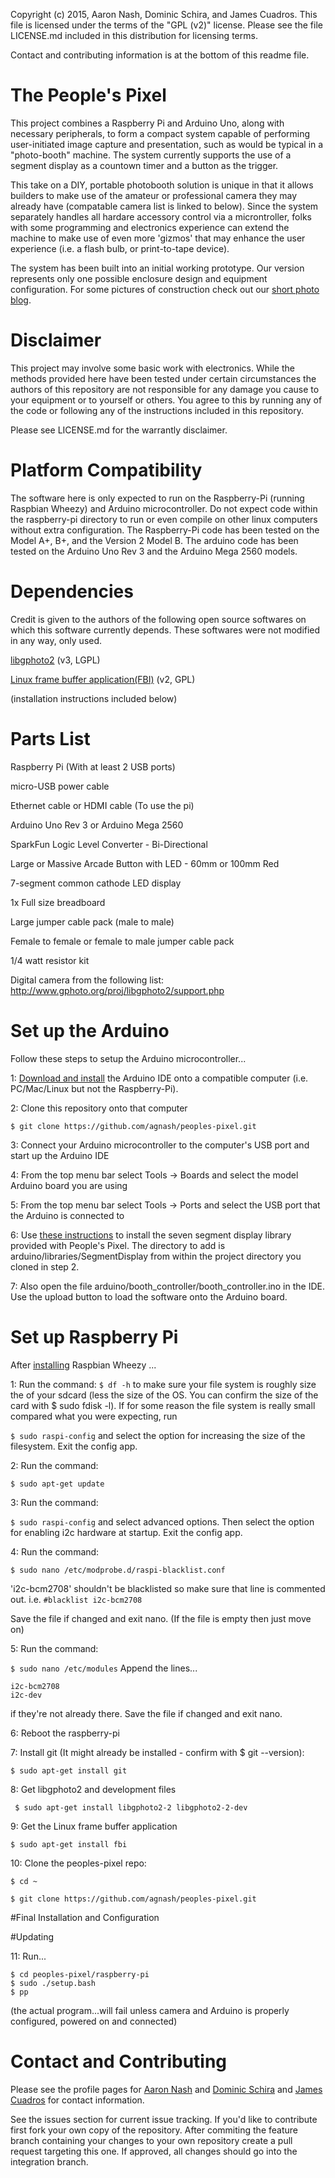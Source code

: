 Copyright (c) 2015, Aaron Nash, Dominic Schira, and James Cuadros. This file is licensed under the terms of the "GPL (v2)" license. Please see the file LICENSE.md included in this distribution for licensing terms.

Contact and contributing information is at the bottom of this readme file.

# The People's Pixel

This project combines a Raspberry Pi and Arduino Uno, along with necessary peripherals, to form a compact
system capable of performing user-initiated image capture and presentation, such as would be typical in a "photo-booth" machine. The system currently supports the use of a segment display as a countown timer and a button as the trigger.

This take on a DIY, portable photobooth solution is unique in that it allows builders to make use of the amateur or professional camera they may already have (compatable camera list is linked to below). Since the system separately handles all hardare accessory control via a microntroller, folks with some programming and electronics experience can extend the machine to make use of even more 'gizmos' that may enhance the user experience (i.e. a flash bulb, or print-to-tape device).

The system has been built into an initial working prototype. Our version represents only one possible enclosure design and equipment configuration. For some pictures of construction check out our [short photo blog](https://github.com/agnash/peoples-pixel/wiki/Blog). <add picture of startup splash screen to blog>

# Disclaimer
This project may involve some basic work with electronics. While the methods provided here have been tested under certain circumstances the authors of this repository are not responsible for any damage you cause to your equipment or to yourself or others. You agree to this by running any of the code or following any of the instructions included in this repository.

Please see LICENSE.md for the warrantly disclaimer.

# Platform Compatibility
The software here is only expected to run on the Raspberry-Pi (running Raspbian Wheezy) and Arduino microcontroller. Do not expect code within the raspberry-pi directory to run or even compile on other linux computers without extra configuration. The Raspberry-Pi code has been tested on the Model A+, B+, and the Version 2 Model B. The arduino code has been tested on the Arduino Uno Rev 3 and the Arduino Mega 2560 models.

# Dependencies
Credit is given to the authors of the following open source softwares on which this software currently depends. These softwares were not modified in any way, only used.

[libgphoto2](http://http://www.gphoto.org/proj/libgphoto2/) (v3, LGPL)

[Linux frame buffer application(FBI)](https://www.kraxel.org/cgit/fbida/) (v2, GPL)

(installation instructions included below)

# Parts List

Raspberry Pi (With at least 2 USB ports)

micro-USB power cable

Ethernet cable or HDMI cable (To use the pi) 

Arduino Uno Rev 3 or Arduino Mega 2560

SparkFun Logic Level Converter - Bi-Directional

Large or Massive Arcade Button with LED - 60mm or 100mm Red

7-segment common cathode LED display 

1x Full size breadboard

Large jumper cable pack (male to male)

Female to female or female to male jumper cable pack

1/4 watt resistor kit

Digital camera from the following list: http://www.gphoto.org/proj/libgphoto2/support.php

# Set up the Arduino
Follow these steps to setup the Arduino microcontroller...

1: [Download and install](https://www.arduino.cc/en/main/software) the Arduino IDE onto a compatible computer (i.e. PC/Mac/Linux but not the Raspberry-Pi).

2: Clone this repository onto that computer

``` $ git clone https://github.com/agnash/peoples-pixel.git ```

3: Connect your Arduino microcontroller to the computer's USB port and start up the Arduino IDE

4: From the top menu bar select Tools -> Boards and select the model Arduino board you are using

5: From the top menu bar select Tools -> Ports and select the USB port that the Arduino is connected to

6: Use [these instructions](https://www.arduino.cc/en/Guide/Libraries) to install the seven segment display library provided with People's Pixel. The directory to add is arduino/libraries/SegmentDisplay from within the project directory you cloned in step 2.

7: Also open the file arduino/booth_controller/booth_controller.ino in the IDE. Use the upload button to load the software onto the Arduino board.

# Set up Raspberry Pi
After [installing](https://www.raspberrypi.org/documentation/installation/installing-images/README.md) Raspbian Wheezy ...

1: Run the command:
``` $ df -h ```
to make sure your file system is roughly size the of your sdcard (less the size of the OS. You can confirm the size of the card with $ sudo fdisk -l). If for some reason the file system is really small compared what you were expecting, run

``` $ sudo raspi-config ```
and select the option for increasing the size of the filesystem. Exit the config app.

2: Run the command:

``` $ sudo apt-get update ```

3: Run the command:

``` $ sudo raspi-config ```
and select advanced options. Then select the option for enabling i2c hardware at startup. Exit the config app.

4: Run the command:

``` $ sudo nano /etc/modprobe.d/raspi-blacklist.conf ```

'i2c-bcm2708' shouldn't be blacklisted so make sure that line is commented out. i.e.
``` #blacklist i2c-bcm2708 ```

Save the file if changed and exit nano. (If the file is empty then just move on)


5: Run the command:

``` $ sudo nano /etc/modules ``` Append the lines...
```
i2c-bcm2708 
i2c-dev 
```
if they're not already there. Save the file if changed and exit nano.

6: Reboot the raspberry-pi

7: Install git (It might already be installed - confirm with $ git --version):

``` $ sudo apt-get install git ```

8: Get libgphoto2 and development files

``` $ sudo apt-get install libgphoto2-2 libgphoto2-2-dev```

9: Get the Linux frame buffer application

```$ sudo apt-get install fbi```

10: Clone the peoples-pixel repo:

```$ cd ~ ```

```$ git clone https://github.com/agnash/peoples-pixel.git```

#Final Installation and Configuration

#Updating

11: Run...
```
$ cd peoples-pixel/raspberry-pi
$ sudo ./setup.bash
$ pp 
```
(the actual program...will fail unless camera and Arduino is properly configured, powered on and connected)

# Contact and Contributing
Please see the profile pages for [Aaron Nash](https://github.com/agnash) and [Dominic Schira](https://github.com/domshyra) and [James Cuadros](https://github.com/jamescuadros) for contact information.

See the issues section for current issue tracking. If you'd like to contribute first fork your own copy of the repository. After commiting the feature branch containing your changes to your own repository create a pull request targeting this one. If approved, all changes should go into the integration branch.
